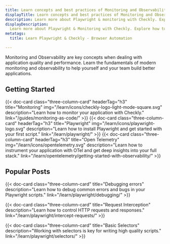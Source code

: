 ```yaml
---
title: Learn concepts and best practices of Monitoring and Observability
displayTitle: Learn concepts and best practices of Monitoring and Observability
description: Learn more about Playwright & monitoring with Checkly. Explore how to automate your web with a reliable, programmable monitoring workflow.
displayDescription: 
  Learn more about Playwright & Monitoring with Checkly. Explore how to automate your web with a reliable, programmable monitoring workflow.
metatags:
  title: Learn Playwright & Checkly - Browser Automation

---
```


Monitoring and Observability are key concepts when dealing with application quality and performance. Learn the fundamentals of modern monitoring and observability to help yourself and your team build better applications.
## Getting Started

<div class="cards-list">
{{< doc-card
	  class="three-column-card"
	  headerTag="h3"
	  title="Monitoring"
	  img="/learn/icons/checkly-logo-light-mode-square.svg"
	  description="Learn how to monitor your application with Checkly."
	  link="/guides/monitoring-as-code/"
>}}
{{< doc-card
	  class="three-column-card"
	  headerTag="h3"
	  title="Playwright"
	  img="/learn/icons/playwright-logo.svg"
	  description="Learn how to install Playwright and get started with your first script."
	  link="/learn/playwright/"
>}}
{{< doc-card
	  class="three-column-card"
	  headerTag="h3"
	  title="Open Telemetry"
	  img="/learn/icons/opentelemetry.svg"
	  description="Learn how to instrument your application with OTel and get deep insights into your full stack."
	  link="/learn/opentelemetry/getting-started-with-observability/"
>}}
</div>


## Popular Posts

<div class="cards-list">
{{< doc-card class="three-column-card" title="Debugging errors" description="Learn how to debug common errors and bugs in your Playwright scripts." link="/learn/playwright/debugging/" >}}

{{< doc-card class="three-column-card" title="Request Interception" description="Learn how to control HTTP requests and responses." link="/learn/playwright/intercept-requests/" >}}

{{< doc-card class="three-column-card" title="Basic Selectors" description="Working with selectors is key for writing high quality scripts." link="/learn/playwright/selectors/" >}}

</div>
